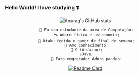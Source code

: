 ### Hello World! I love studying ❣️

<!--
**JuJubali/JuJubali** is a ✨ _special_ ✨ repository because its `README.md` (this file) appears on your GitHub profile.

Here are some ideas to get you started:

-->
<div align="center">

 ![Anurag's GitHub stats](https://github-readme-stats.vercel.app/api?username=Jujubali&theme=dark&show_icons=true)
 
   <div class="background: #808080;" align="center"> 

     🔭 Eu sou estudante da área de Computação;
     🛰️ Adoro física e astronomia;
     🦴 Otaku fedida e gamer de final de semana;
     💓 Amo conhecimento;
     🐍 C (Arduíno);
     ☕Java;
     🐼 Fato engraçado: Adoro pandas!
  </div>
 
</div>

<div align="center">
 
   [![Readme Card](https://github-readme-stats.vercel.app/api/pin/?username=anuraghazra&repo=github-readme-stats)](https://github.com/Jujubali/github-readme-stats)

</div>
                       
